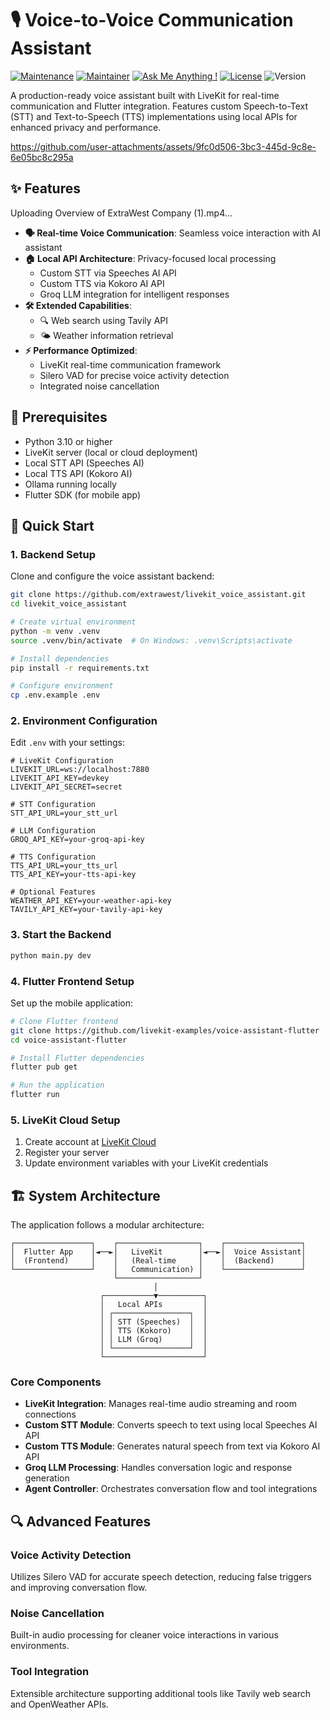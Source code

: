 # 🎙️ Voice-to-Voice Communication Assistant

[![Maintenance](https://img.shields.io/badge/Maintained%3F-yes-green.svg)]()
[![Maintainer](https://img.shields.io/static/v1?label=Yevhen%20Ruban&message=Maintainer&color=red)](mailto:oleksandr.samoilenko@extrawest.com)
[![Ask Me Anything !](https://img.shields.io/badge/Ask%20me-anything-1abc9c.svg)]()
[![License](https://img.shields.io/badge/License-MIT-blue.svg)](https://opensource.org/licenses/MIT)
![Version](https://img.shields.io/badge/version-1.0.0-blue)

A production-ready voice assistant built with LiveKit for real-time communication and Flutter integration. Features custom Speech-to-Text (STT) and Text-to-Speech (TTS) implementations using local APIs for enhanced privacy and performance.


https://github.com/user-attachments/assets/9fc0d506-3bc3-445d-9c8e-6e05bc8c295a


## ✨ Features

Uploading Overview of ExtraWest Company (1).mp4…



-   **🗣️ Real-time Voice Communication**: Seamless voice interaction with AI assistant
-   **🏠 Local API Architecture**: Privacy-focused local processing
    -   Custom STT via Speeches AI API
    -   Custom TTS via Kokoro AI API
    -   Groq LLM integration for intelligent responses
-   **🛠️ Extended Capabilities**:
    -   🔍 Web search using Tavily API
    -   🌤️ Weather information retrieval
-   **⚡ Performance Optimized**:
    -   LiveKit real-time communication framework
    -   Silero VAD for precise voice activity detection
    -   Integrated noise cancellation

## 🔧 Prerequisites

-   Python 3.10 or higher
-   LiveKit server (local or cloud deployment)
-   Local STT API (Speeches AI)
-   Local TTS API (Kokoro AI)
-   Ollama running locally
-   Flutter SDK (for mobile app)

## 🚀 Quick Start

### 1. Backend Setup

Clone and configure the voice assistant backend:

```bash
git clone https://github.com/extrawest/livekit_voice_assistant.git
cd livekit_voice_assistant

# Create virtual environment
python -m venv .venv
source .venv/bin/activate  # On Windows: .venv\Scripts\activate

# Install dependencies
pip install -r requirements.txt

# Configure environment
cp .env.example .env
```

### 2. Environment Configuration

Edit `.env` with your settings:

```env
# LiveKit Configuration
LIVEKIT_URL=ws://localhost:7880
LIVEKIT_API_KEY=devkey
LIVEKIT_API_SECRET=secret

# STT Configuration
STT_API_URL=your_stt_url

# LLM Configuration
GROQ_API_KEY=your-groq-api-key

# TTS Configuration
TTS_API_URL=your_tts_url
TTS_API_KEY=your-tts-api-key

# Optional Features
WEATHER_API_KEY=your-weather-api-key
TAVILY_API_KEY=your-tavily-api-key
```

### 3. Start the Backend

```bash
python main.py dev
```

### 4. Flutter Frontend Setup

Set up the mobile application:

```bash
# Clone Flutter frontend
git clone https://github.com/livekit-examples/voice-assistant-flutter
cd voice-assistant-flutter

# Install Flutter dependencies
flutter pub get

# Run the application
flutter run
```

### 5. LiveKit Cloud Setup

1. Create account at [LiveKit Cloud](https://cloud.livekit.io/)
2. Register your server
3. Update environment variables with your LiveKit credentials

## 🏗️ System Architecture

The application follows a modular architecture:

```
┌─────────────────┐    ┌──────────────────┐    ┌─────────────────┐
│  Flutter App    │◄──►│   LiveKit        │◄──►│  Voice Assistant│
│  (Frontend)     │    │   (Real-time     │    │  (Backend)      │
└─────────────────┘    │   Communication) │    └─────────────────┘
                       └──────────────────┘
                                │
                    ┌───────────▼──────────┐
                    │   Local APIs         │
                    │ ┌─────────────────┐  │
                    │ │ STT (Speeches)  │  │
                    │ │ TTS (Kokoro)    │  │
                    │ │ LLM (Groq)      │  │
                    │ └─────────────────┘  │
                    └──────────────────────┘
```

### Core Components

-   **LiveKit Integration**: Manages real-time audio streaming and room connections
-   **Custom STT Module**: Converts speech to text using local Speeches AI API
-   **Custom TTS Module**: Generates natural speech from text via Kokoro AI API
-   **Groq LLM Processing**: Handles conversation logic and response generation
-   **Agent Controller**: Orchestrates conversation flow and tool integrations

## 🔍 Advanced Features

### Voice Activity Detection

Utilizes Silero VAD for accurate speech detection, reducing false triggers and improving conversation flow.

### Noise Cancellation

Built-in audio processing for cleaner voice interactions in various environments.

### Tool Integration

Extensible architecture supporting additional tools like Tavily web search and OpenWeather APIs.
